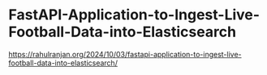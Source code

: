 # FastAPI-Application-to-Ingest-Live-Football-Data-into-Elasticsearch


https://rahulranjan.org/2024/10/03/fastapi-application-to-ingest-live-football-data-into-elasticsearch/
